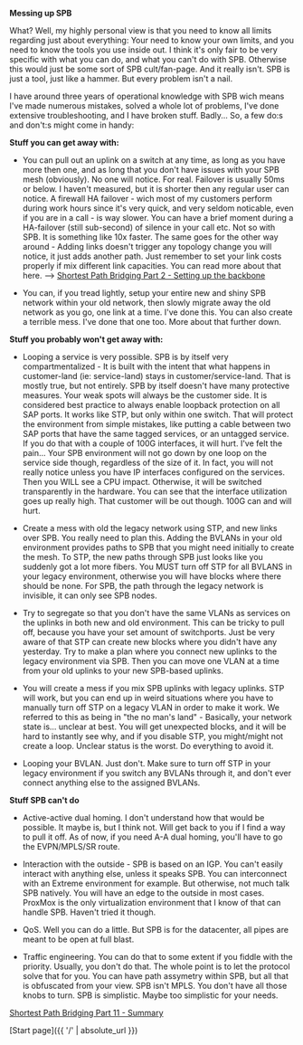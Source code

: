 **Messing up SPB**

What? Well, my highly personal view is that you need to know all limits regarding just about everything: Your need to know your own limits, and you need to know the tools you use inside out. I think it's only fair to be very specific with what you can do, and what you can't do with SPB. Otherwise this would just be some sort of SPB cult/fan-page. And it really isn't. SPB is just a tool, just like a hammer. But every problem isn't a nail. 

I have around three years of operational knowledge with SPB wich means I've made numerous mistakes, solved a whole lot of problems, I've done extensive troubleshooting, and I have broken stuff. Badly... So, a few do:s and don't:s might come in handy:

**Stuff you can get away with:**

* You can pull out an uplink on a switch at any time, as long as you have more then one, and as long that you don't have issues with your SPB mesh (obviously). No one will notice. For real. Failover is usually 50ms or below. I haven't measured, but it is shorter then any regular user can notice. A firewall HA failover - wich most of my customers perform during work hours since it's very quick, and very seldom noticable, even if you are in a call - is way slower. You can have a brief moment during a HA-failover (still sub-second) of silence in your call etc. Not so with SPB. It is something like 10x faster. The same goes for the other way around - Adding links doesn't trigger any topology change you will notice, it just adds another path. Just remember to set your link costs properly if mix different link capacities. You can read more about that here. --> [Shortest Path Bridging Part 2 - Setting up the backbone](https://networkundertaker.com/2023/04/10/Shortest-Path-Bridging-part-2.html)

* You can, if you tread lightly, setup your entire new and shiny SPB network within your old network, then slowly migrate away the old network as you go, one link at a time. I've done this. You can also create a terrible mess. I've done that one too. More about that further down.


**Stuff you probably won't get away with:**

* Looping a service is very possible. SPB is by itself very compartmentalized - It is built with the intent that what happens in customer-land (ie: service-land) stays in customer/service-land. That is mostly true, but not entirely. SPB by itself doesn't have many protective measures. Your weak spots will always be the customer side. It is considered best practice to always enable loopback protection on all SAP ports. It works like STP, but only within one switch. That will protect the environment from simple mistakes, like putting a cable between two SAP ports that have the same tagged services, or an untagged service. If you do that with a couple of 100G interfaces, it will hurt. I've felt the pain... Your SPB environment will not go down by one loop on the service side though, regardless of the size of it. In fact, you will not really notice unless you have IP interfaces configured on the services. Then you WILL see a CPU impact. Otherwise, it will be switched transparently in the hardware. You can see that the interface utilization goes up really high. That customer will be out though. 100G can and will hurt.

* Create a mess with old the legacy network using STP, and new links over SPB. You really need to plan this. Adding the BVLANs in your old environment provides paths to SPB that you might need initially to create the mesh. To STP, the new paths through SPB just looks like you suddenly got a lot more fibers. You MUST turn off STP for all BVLANS in your legacy environment, otherwise you will have blocks where there should be none. For SPB, the path through the legacy network is invisible, it can only see SPB nodes. 

* Try to segregate so that you don't have the same VLANs as services on the uplinks in both new and old environment. This can be tricky to pull off, because you have your set amount of switchports. Just be very aware of that STP can create new blocks where you didn't have any yesterday. Try to make a plan where you connect new uplinks to the legacy environment via SPB. Then you can move one VLAN at a time from your old uplinks to your new SPB-based uplinks. 

* You will create a mess if you mix SPB uplinks with legacy uplinks. STP will work, but you can end up in weird situations where you have to manually turn off STP on a legacy VLAN in order to make it work. We referred to this as being in "the no man's land" - Basically, your network state is... unclear at best. You will get unexpected blocks, and it will be hard to instantly see why, and if you disable STP, you might/might not create a loop. Unclear status is the worst. Do everything to avoid it.

* Looping your BVLAN. Just don't. Make sure to turn off STP in your legacy environment if you switch any BVLANs through it, and don't ever connect anything else to the assigned BVLANs. 

**Stuff SPB can't do**

* Active-active dual homing. I don't understand how that would be possible. It maybe is, but I think not. Will get back to you if I find a way to pull it off. As of now, if you need A-A dual homing, you'll have to go the EVPN/MPLS/SR route.

* Interaction with the outside - SPB is based on an IGP. You can't easily interact with anything else, unless it speaks SPB. You can interconnect with an Extreme environment for example. But otherwise, not much talk SPB natively. You will have an edge to the outside in most cases. ProxMox is the only virtualization environment that I know of that can handle SPB. Haven't tried it though.

* QoS. Well you can do a little. But SPB is for the datacenter, all pipes are meant to be open at full blast.

* Traffic engineering. You can do that to some extent if you fiddle with the priority. Usually, you don't do that. The whole point is to let the protocol solve that for you. You can have path assymetry within SPB, but all that is obfuscated from your view. SPB isn't MPLS. You don't have all those knobs to turn. SPB is simplistic. Maybe too simplistic for your needs.


[Shortest Path Bridging Part 11 - Summary](https://networkundertaker.com/2023/05/01/Shortest-Path-Bridging-part-11.html)

[Start page]({{ '/' | absolute_url }})